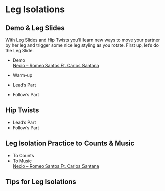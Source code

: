 # Leg Isolations

## Demo & Leg Slides

With Leg Slides and Hip Twists you’ll learn new ways to move your partner by her leg and trigger some nice leg styling as you rotate. First up, let’s do the Leg Slide.

* Demo
<br>[Necio – Romeo Santos Ft. Carlos Santana](https://www.youtube.com/watch?v=DXiXPhvYuNU)

* Warm-up
* Lead’s Part
* Follow’s Part

## Hip Twists

* Lead’s Part
* Follow’s Part

## Leg Isolation Practice to Counts & Music

* To Counts
* To Music
<br>[Necio – Romeo Santos Ft. Carlos Santana](https://www.youtube.com/watch?v=DXiXPhvYuNU)

## Tips for Leg Isolations
